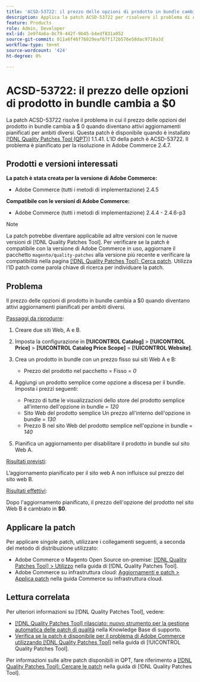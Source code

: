 ```yaml
---
title: 'ACSD-53722: il prezzo delle opzioni di prodotto in bundle cambia a $0'
description: Applica la patch ACSD-53722 per risolvere il problema di Adobe Commerce, in cui il prezzo delle opzioni del prodotto in bundle cambia a $ 0 quando diventano attivi aggiornamenti pianificati per ambiti diversi.
feature: Products
role: Admin, Developer
exl-id: 2e974a6a-0c79-442f-9b45-b4edf831a052
source-git-commit: 011a6f46f76029eaf67f172b576e58dac9710a3d
workflow-type: tm+mt
source-wordcount: '424'
ht-degree: 0%

---
```


# ACSD-53722: il prezzo delle opzioni di prodotto in bundle cambia a $0

La patch ACSD-53722 risolve il problema in cui il prezzo delle opzioni del prodotto in bundle cambia a $ 0 quando diventano attivi aggiornamenti pianificati per ambiti diversi. Questa patch è disponibile quando è installato [[!DNL Quality Patches Tool (QPT)]](https://experienceleague.adobe.com/en/docs/commerce-operations/tools/quality-patches-tool/quality-patches-tool-to-self-serve-quality-patches) 1.1.41. L’ID della patch è ACSD-53722. Il problema è pianificato per la risoluzione in Adobe Commerce 2.4.7.

## Prodotti e versioni interessati

**La patch è stata creata per la versione di Adobe Commerce:**

* Adobe Commerce (tutti i metodi di implementazione) 2.4.5

**Compatibile con le versioni di Adobe Commerce:**

* Adobe Commerce (tutti i metodi di implementazione) 2.4.4 - 2.4.6-p3

>[!NOTE]
>
>La patch potrebbe diventare applicabile ad altre versioni con le nuove versioni di [!DNL Quality Patches Tool]. Per verificare se la patch è compatibile con la versione di Adobe Commerce in uso, aggiornare il pacchetto `magento/quality-patches` alla versione più recente e verificare la compatibilità nella pagina [[!DNL Quality Patches Tool]: Cerca patch](https://experienceleague.adobe.com/tools/commerce-quality-patches/index.html). Utilizza l’ID patch come parola chiave di ricerca per individuare la patch.

## Problema

Il prezzo delle opzioni di prodotto in bundle cambia a $0 quando diventano attivi aggiornamenti pianificati per ambiti diversi.

<u>Passaggi da riprodurre</u>:

1. Creare due siti Web, A e B.
1. Imposta la configurazione in **[!UICONTROL Catalog]** > **[!UICONTROL Price]** > **[!UICONTROL Catalog Price Scope]** = **[!UICONTROL Website]**.
1. Crea un prodotto in bundle con un prezzo fisso sui siti Web A e B:

   * Prezzo del prodotto nel pacchetto = Fisso = *0*

1. Aggiungi un prodotto semplice come opzione a discesa per il bundle. Imposta i prezzi seguenti:

   * Prezzo di tutte le visualizzazioni dello store del prodotto semplice all&#39;interno dell&#39;opzione in bundle = *120*
   * Sito Web del prodotto semplice Un prezzo all&#39;interno dell&#39;opzione in bundle = *130*
   * Prezzo B nel sito Web del prodotto semplice nell&#39;opzione in bundle = *140*

1. Pianifica un aggiornamento per disabilitare il prodotto in bundle sul sito Web A.

<u>Risultati previsti</u>:

L’aggiornamento pianificato per il sito web A non influisce sul prezzo del sito web B.

<u>Risultati effettivi</u>:

Dopo l&#39;aggiornamento pianificato, il prezzo dell&#39;opzione del prodotto nel sito Web B è cambiato in **$0**.

## Applicare la patch

Per applicare singole patch, utilizzare i collegamenti seguenti, a seconda del metodo di distribuzione utilizzato:

* Adobe Commerce o Magento Open Source on-premise: [[!DNL Quality Patches Tool] > Utilizzo](/help/tools/quality-patches-tool/usage.md) nella guida di [!DNL Quality Patches Tool].
* Adobe Commerce su infrastruttura cloud: [Aggiornamenti e patch > Applica patch](https://experienceleague.adobe.com/docs/commerce-cloud-service/user-guide/develop/upgrade/apply-patches.html) nella guida Commerce su infrastruttura cloud.

## Lettura correlata

Per ulteriori informazioni su [!DNL Quality Patches Tool], vedere:

* [[!DNL Quality Patches Tool] rilasciato: nuovo strumento per la gestione automatica delle patch di qualità](https://experienceleague.adobe.com/en/docs/commerce-operations/tools/quality-patches-tool/quality-patches-tool-to-self-serve-quality-patches) nella Knowledge Base di supporto.
* [Verifica se la patch è disponibile per il problema di Adobe Commerce utilizzando  [!DNL Quality Patches Tool]](/help/tools/quality-patches-tool/patches-available-in-qpt/check-patch-for-magento-issue-with-magento-quality-patches.md) nella guida di [!UICONTROL Quality Patches Tool].


Per informazioni sulle altre patch disponibili in QPT, fare riferimento a [[!DNL Quality Patches Tool]: Cercare le patch](https://experienceleague.adobe.com/tools/commerce-quality-patches/index.html) nella guida di [!DNL Quality Patches Tool].
